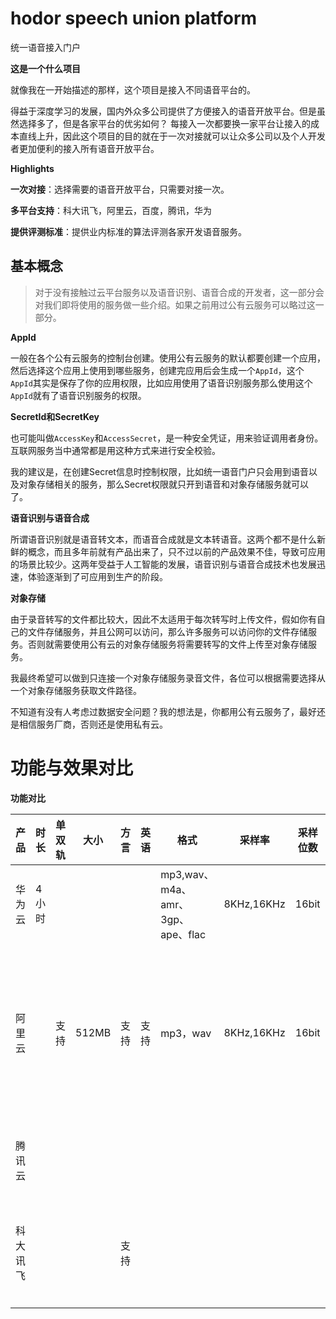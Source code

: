 # hodor speech union platform
统一语音接入门户

**这是一个什么项目**

就像我在一开始描述的那样，这个项目是接入不同语音平台的。

得益于深度学习的发展，国内外众多公司提供了方便接入的语音开放平台。但是虽然选择多了，但是各家平台的优劣如何？ 每接入一次都要换一家平台让接入的成本直线上升，因此这个项目的目的就在于一次对接就可以让众多公司以及个人开发者更加便利的接入所有语音开放平台。

**Highlights**

**一次对接**：选择需要的语音开放平台，只需要对接一次。

**多平台支持**：科大讯飞，阿里云，百度，腾讯，华为

**提供评测标准**：提供业内标准的算法评测各家开发语音服务。



## 基本概念

> 对于没有接触过云平台服务以及语音识别、语音合成的开发者，这一部分会对我们即将使用的服务做一些介绍。如果之前用过公有云服务可以略过这一部分。

**AppId**

一般在各个公有云服务的控制台创建。使用公有云服务的默认都要创建一个应用，然后选择这个应用上使用到哪些服务，创建完应用后会生成一个`AppId`，这个`AppId`其实是保存了你的应用权限，比如应用使用了语音识别服务那么使用这个`AppId`就有了语音识别服务的权限。

**SecretId和SecretKey**

也可能叫做`AccessKey`和`AccessSecret`，是一种安全凭证，用来验证调用者身份。互联网服务当中通常都是用这种方式来进行安全校验。

我的建议是，在创建Secret信息时控制权限，比如统一语音门户只会用到语音以及对象存储相关的服务，那么Secret权限就只开到语音和对象存储服务就可以了。

**语音识别与语音合成**

 所谓语音识别就是语音转文本，而语音合成就是文本转语音。这两个都不是什么新鲜的概念，而且多年前就有产品出来了，只不过以前的产品效果不佳，导致可应用的场景比较少。这两年受益于人工智能的发展，语音识别与语音合成技术也发展迅速，体验逐渐到了可应用到生产的阶段。

**对象存储**

由于录音转写的文件都比较大，因此不太适用于每次转写时上传文件，假如你有自己的文件存储服务，并且公网可以访问，那么许多服务可以访问你的文件存储服务。否则就需要使用公有云的对象存储服务将需要转写的文件上传至对象存储服务。

 我最终希望可以做到只连接一个对象存储服务录音文件，各位可以根据需要选择从一个对象存储服务获取文件路径。

不知道有没有人考虑过数据安全问题？我的想法是，你都用公有云服务了，最好还是相信服务厂商，否则还是使用私有云。

# 功能与效果对比

**功能对比**

| 产品     | 时长  | 单双轨 | 大小  | 方言 | 英语 | 格式                              | 采样率     | 采样位数 | 收费                                     | 备注 |
| -------- | ----- | ------ | ----- | ---- | ---- | --------------------------------- | ---------- | -------- | ---------------------------------------- | ---- |
| 华为云   | 4小时 |        |       |      |      | mp3,wav、m4a、amr、3gp、ape、flac | 8KHz,16KHz | 16bit    |                                          |      |
| 阿里云   |       | 支持   | 512MB | 支持 | 支持 | mp3，wav                          | 8KHz,16KHz | 16bit    | 每天50个任务，不超过10小时时长的录音文件 |      |
| 腾讯云   |       |        |       |      |      |                                   |            |          | 每天15小时免费时长                       |      |
| 科大讯飞 |       |        |       | 支持 |      |                                   |            |          | 新用户可申请5小时免费时长                |      |